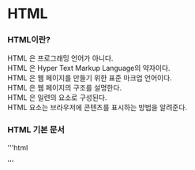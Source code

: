 # HTML

### HTML이란?

HTML 은 프로그래밍 언어가 아니다.  
HTML 은 Hyper Text Markup Language의 약자이다.  
HTML 은 웹 페이지를 만들기 위한 표준 마크업 언어이다.  
HTML 은 웹 페이지의 구조를 설명한다.  
HTML 은 일련의 요소로 구성된다.  
HTML 요소는 브라우저에 콘텐츠를 표시하는 방법을 알려준다.

### HTML 기본 문서

'''html

<!DOCTYPE html>
<html lang="ko">
  <head>
    <meta charset="utf-8">
    <meta name="viewport" content="width=device-width, initial-scale=1.0">
    <title>My test page</title>
  </head>
  <body>
    
  </body>
</html>

'''
